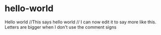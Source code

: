 # hello-world
Hello world
//This says hello world
// I can now edit it to say more like this.
Letters are bigger when I don't use the comment signs
